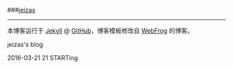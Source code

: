 ###[jeizas](http://www.github.com/jeizas)

---

本博客运行于 [Jekyll](http://jekyllrb.com) @ [GitHub](http://github.com/niushuai/reading)，博客模板修改自 [WebFrog](http://webfrogs.me/) 的博客。

jeizas's blog

2016-03-21 21 STARTing
